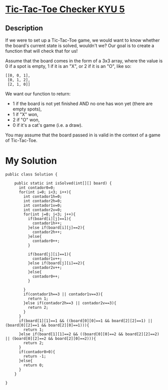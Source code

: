 
# [Tic-Tac-Toe Checker KYU 5](https://www.codewars.com/kata/525caa5c1bf619d28c000335/java)

## Description
If we were to set up a Tic-Tac-Toe game, we would want to know whether the board's current state is solved, wouldn't we? 
Our goal is to create a function that will check that for us!

Assume that the board comes in the form of a 3x3 array, 
where the value is 0 if a spot is empty, 1 if it is an "X", or 2 if it is an "O", 
like so:
~~~
[[0, 0, 1],
 [0, 1, 2],
 [2, 1, 0]]
~~~

We want our function to return:
- 1 if the board is not yet finished AND no one has won yet (there are empty spots),
- 1 if "X" won,
- 2 if "O" won,
- 0 if it's a cat's game (i.e. a draw).

You may assume that the board passed in is valid in the context of a game of Tic-Tac-Toe.


# My Solution
~~~
public class Solution {

    public static int isSolved(int[][] board) {
      int contador0=0;
      for(int i=0; i<3; i++){
        int contador1h=0;
        int contador2h=0;
        int contador1v=0;
        int contador2v=0;
        for(int j=0; j<3; j++){
          if(board[i][j]==1){
            contador1h++;
          }else if(board[i][j]==2){
            contador2h++;
          }else{
            contador0++;
          }
          
          if(board[j][i]==1){
            contador1v++;
          }else if(board[j][i]==2){
            contador2v++;
          }else{
            contador0++;
          }
          
        }
        if(contador1h==3 || contador1v==3){
          return 1;
        }else if(contador2h==3 || contador2v==3){
          return 2;
        }
      }
      if(board[1][1]==1 && ((board[0][0]==1 && board[2][2]==1) || (board[0][2]==1 && board[2][0]==1))){
        return 1;
      }else if(board[1][1]==2 && ((board[0][0]==2 && board[2][2]==2) || (board[0][2]==2 && board[2][0]==2))){
        return 2;
      }
      if(contador0>0){
        return -1;
      }else{
        return 0;
      }
    }

}
~~~
